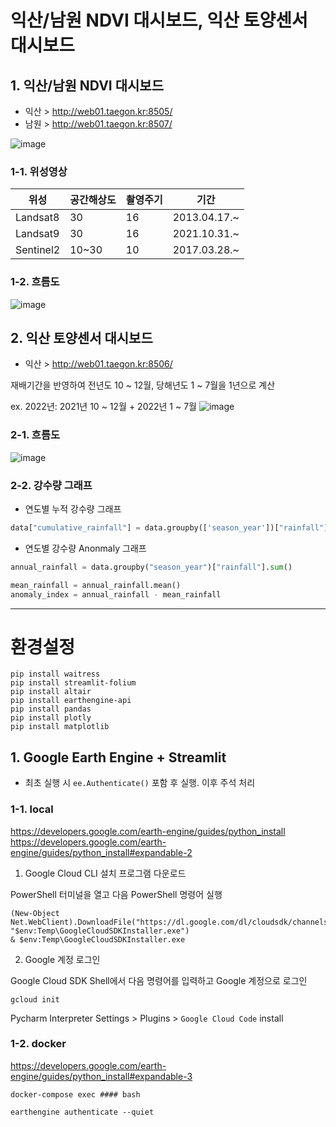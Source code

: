 # 익산/남원 NDVI 대시보드, 익산 토양센서 대시보드


## 1. 익산/남원 NDVI 대시보드
* 익산 > http://web01.taegon.kr:8505/
* 남원 > http://web01.taegon.kr:8507/

![image](https://user-images.githubusercontent.com/93760723/236784171-4354a3c5-f90b-4c07-b62e-cb3c2fdeab13.png)


### 1-1. 위성영상
| 위성        | 공간해상도 | 촬영주기 | 기간      |
|-----------|-------|------|---------|
| Landsat8  | 30    | 16   | 2013.04.17.~ |
| Landsat9  | 30    | 16   | 2021.10.31.~ |
| Sentinel2 | 10~30 | 10   | 2017.03.28.~ |


### 1-2. 흐름도
![image](https://user-images.githubusercontent.com/93760723/236781084-68d7c1be-6197-440f-a581-91f3bd04a1d8.png)


## 2. 익산 토양센서 대시보드
* 익산 > http://web01.taegon.kr:8506/

재배기간을 반영하여 전년도 10 ~ 12월, 당해년도 1 ~ 7월을 1년으로 계산

ex. 2022년: 2021년 10 ~ 12월 + 2022년 1 ~ 7월
![image](https://user-images.githubusercontent.com/93760723/236786628-899793f3-8df6-4bff-8ba5-f02589098df4.png)


### 2-1. 흐름도

![image](https://user-images.githubusercontent.com/93760723/236787274-286e683f-1a30-4b52-8427-b5df2fc71909.png)

### 2-2. 강수량 그래프

* 연도별 누적 강수량 그래프
```python
data["cumulative_rainfall"] = data.groupby(['season_year'])["rainfall"].cumsum()
```
* 연도별 강수량 Anonmaly 그래프
```python
annual_rainfall = data.groupby("season_year")["rainfall"].sum()

mean_rainfall = annual_rainfall.mean()
anomaly_index = annual_rainfall - mean_rainfall
```

-----

# 환경설정


```angular2svg
pip install waitress
pip install streamlit-folium
pip install altair
pip install earthengine-api
pip install pandas
pip install plotly
pip install matplotlib
```

## 1. Google Earth Engine + Streamlit

* 최초 실행 시 ```ee.Authenticate()``` 포함 후 실행. 이후 주석 처리

### 1-1. local

https://developers.google.com/earth-engine/guides/python_install
https://developers.google.com/earth-engine/guides/python_install#expandable-2

1. Google Cloud CLI 설치 프로그램 다운로드

PowerShell 터미널을 열고 다음 PowerShell 명령어 실행
```angular2svg
(New-Object Net.WebClient).DownloadFile("https://dl.google.com/dl/cloudsdk/channels/rapid/GoogleCloudSDKInstaller.exe", "$env:Temp\GoogleCloudSDKInstaller.exe")
& $env:Temp\GoogleCloudSDKInstaller.exe
```

2. Google 계정 로그인

Google Cloud SDK Shell에서 다음 명령어를 입력하고 Google 계정으로 로그인
````angular2svg
gcloud init
````

Pycharm Interpreter Settings > Plugins > ```Google Cloud Code``` install 

### 1-2. docker

https://developers.google.com/earth-engine/guides/python_install#expandable-3

```angular2html
docker-compose exec #### bash
```

```angular2html
earthengine authenticate --quiet
```

